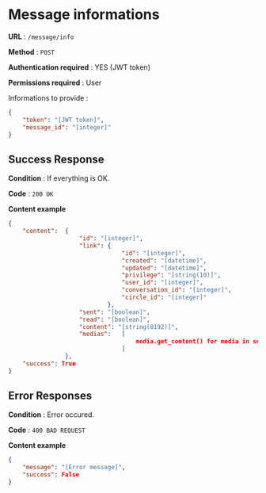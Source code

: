 # Message informations

**URL** : `/message/info`

**Method** : `POST`

**Authentication required** : YES (JWT token)

**Permissions required** : User


Informations to provide :

```json
{
    "token": "[JWT token]",
    "message_id": "[integer]"
}
```

## Success Response

**Condition** : If everything is OK.

**Code** : `200 OK`

**Content example**

```json
{
    "content":  {
                    "id": "[integer]",
                    "link": {
                                "id": "[integer]",
                                "created": "[datetime]",
                                "updated": "[datetime]",
                                "privilege": "[string(10)]",
                                "user_id": "[integer]",
                                "conversation_id": "[integer]",
                                "circle_id": "[integer]"
                            },
                    "sent": "[boolean]",
                    "read": "[boolean]",
                    "content": "[string(8192)]",
                    "medias":   [
                                    media.get_content() for media in self.media_links
                                ]
                },
    "success": True
}
```

## Error Responses

**Condition** : Error occured.

**Code** : `400 BAD REQUEST`

**Content example**

```json
{
    "message": "[Error message]",
    "success": False
}
```